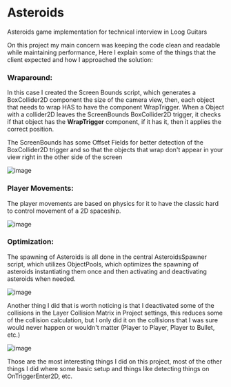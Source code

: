 # Asteroids
Asteroids game implementation for technical interview in Loog Guitars

On this project my main concern was keeping the code clean and readable while maintaining performance, Here I explain some of the things that the client expected and how I approached the solution:

### Wraparound:
In this case I created the Screen Bounds script, which generates a BoxCollider2D component the size of the camera view, then, each object that needs to wrap HAS to have the component WrapTrigger.
When a Object with a collider2D leaves the ScreenBounds BoxCollider2D trigger, it checks if that object has the <b>WrapTrigger</b> component, if it has it, then it applies the correct position.

The ScreenBounds has some Offset Fields for better detection of the BoxCollider2D trigger and so that the objects that wrap don't appear in your view right in the other side of the screen

![image](https://user-images.githubusercontent.com/61606117/230508443-5072a445-f592-431e-b38b-866da6cfb4aa.png)


### Player Movements:
The player movements are based on physics for it to have the classic hard to control movement of a 2D spaceship.

![image](https://user-images.githubusercontent.com/61606117/230508766-e1db3263-a0f2-4c3c-8775-fd2a8bec3e46.png)


### Optimization:
The spawning of Asteroids is all done in the central AsteroidsSpawner script, which utilizes ObjectPools, which optimizes the spawning of asteroids instantiating them once and then activating and deactivating asteroids when needed.

![image](https://user-images.githubusercontent.com/61606117/230509133-638d1acf-3810-4dbc-99e5-acdc38a88e78.png)

Another thing I did that is worth noticing is that I deactivated some of the collisions in the Layer Collision Matrix in Project settings, this reduces some of the collision calculation, but I only did it on the collisions that I was sure would never happen or wouldn't matter (Player to Player, Player to Bullet, etc.)

![image](https://user-images.githubusercontent.com/61606117/230509772-71cafacd-cb46-406b-ac6f-f02b719fd676.png)


Those are the most interesting things I did on this project, most of the other things I did where some basic setup and things like detecting things on OnTriggerEnter2D, etc.  
